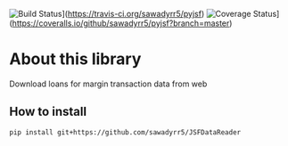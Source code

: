 ![Build Status](https://travis-ci.org/sawadyrr5/pyjsf.svg?branch=master)](https://travis-ci.org/sawadyrr5/pyjsf)
![Coverage Status](https://coveralls.io/repos/github/sawadyrr5/pyjsf/badge.svg?branch=master)](https://coveralls.io/github/sawadyrr5/pyjsf?branch=master)

# About this library
Download loans for margin transaction data from web

## How to install
```buildoutcfg
pip install git+https://github.com/sawadyrr5/JSFDataReader
```
